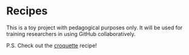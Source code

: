 # Recipes

This is a toy project with pedagogical purposes only.
It will be used for training researchers in using GitHub collaboratively.

P.S. Check out the [croquette](recipes/croquette.md) recipe!
